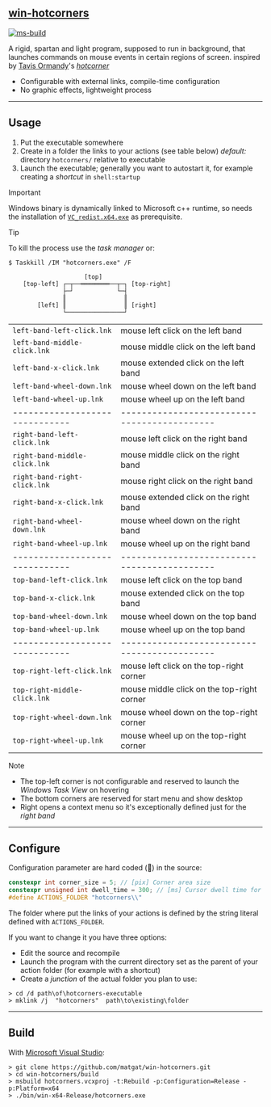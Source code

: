 [win-hotcorners](https://github.com/matgat/win-hotcorners.git)
--------------------------------------------------------------
[![ms-build](https://github.com/matgat/win-hotcorners/actions/workflows/ms-build.yml/badge.svg)](https://github.com/matgat/win-hotcorners/actions/workflows/ms-build.yml)

A rigid, spartan and light program, supposed to run in background,
that launches commands on mouse events in certain regions of screen.
inspired by [Tavis Ormandy](mailto:taviso@cmpxchg8b.com)'s
[*hotcorner*](https://github.com/taviso/hotcorner)

* Configurable with external links, compile-time configuration
* No graphic effects, lightweight process

-----
Usage
-----

1. Put the executable somewhere
2. Create in a folder the links to your actions (see table below)
   *default:* directory `hotcorners/` relative to executable
3. Launch the executable; generally you want to autostart it,
   for example creating a *shortcut* in `shell:startup`

> [!IMPORTANT]
> Windows binary is dynamically linked to Microsoft c++ runtime,
> so needs the installation of
> [`VC_redist.x64.exe`](https://aka.ms/vs/17/release/vc_redist.x64.exe)
> as prerequisite.

> [!TIP]
> To kill the process use the *task manager* or:
> ```batch
> $ Taskkill /IM "hotcorners.exe" /F
> ```


```
                     [top]
    [top-left] ┌─┬──════════──┬─┐ [top-right]
               ├─┘            └─┤
               ║                ║
        [left] ║                ║ [right]
               └────────────────┘
```

|                              |                                            |
|------------------------------|--------------------------------------------|
| `left-band-left-click.lnk`   | mouse left click on the left band          |
| `left-band-middle-click.lnk` | mouse middle click on the left band        |
| `left-band-x-click.lnk`      | mouse extended click on the left band      |
| `left-band-wheel-down.lnk`   | mouse wheel down on the left band          |
| `left-band-wheel-up.lnk`     | mouse wheel up on the left band            |
|------------------------------|--------------------------------------------|
| `right-band-left-click.lnk`  | mouse left click on the right band         |
| `right-band-middle-click.lnk`| mouse middle click on the right band       |
| `right-band-right-click.lnk` | mouse right click on the right band        |
| `right-band-x-click.lnk`     | mouse extended click on the right band     |
| `right-band-wheel-down.lnk`  | mouse wheel down on the right band         |
| `right-band-wheel-up.lnk`    | mouse wheel up on the right band           |
|------------------------------|--------------------------------------------|
| `top-band-left-click.lnk`    | mouse left click on the top band           |
| `top-band-x-click.lnk`       | mouse extended click on the top band       |
| `top-band-wheel-down.lnk`    | mouse wheel down on the top band           |
| `top-band-wheel-up.lnk`      | mouse wheel up on the top band             |
|------------------------------|--------------------------------------------|
| `top-right-left-click.lnk`   | mouse left click on the top-right corner   |
| `top-right-middle-click.lnk` | mouse middle click on the top-right corner |
| `top-right-wheel-down.lnk`   | mouse wheel down on the top-right corner   |
| `top-right-wheel-up.lnk`     | mouse wheel up on the top-right corner     |


> [!NOTE]
> * The top-left corner is not configurable and reserved to
>   launch the _Windows Task View_ on hovering
> * The bottom corners are reserved for start menu and show desktop
> * Right opens a context menu so it's exceptionally defined
>   just for the _right band_



---------
Configure
---------
Configuration parameter are hard coded (👀) in the source:

```cpp
constexpr int corner_size = 5; // [pix] Corner area size
constexpr unsigned int dwell_time = 300; // [ms] Cursor dwell time for auto-trigger
#define ACTIONS_FOLDER "hotcorners\\"
```

The folder where put the links of your actions is defined by
the string literal defined with `ACTIONS_FOLDER`.

If you want to change it you have three options:

* Edit the source and recompile
* Launch the program with the current directory set as the parent of
  your action folder (for example with a shortcut)
* Create a *junction* of the actual folder you plan to use:

```batch
> cd /d path\of\hotcorners-executable
> mklink /j  "hotcorners"  path\to\existing\folder
```

-----
Build
-----
With [Microsoft Visual Studio](https://visualstudio.microsoft.com):

```batch
> git clone https://github.com/matgat/win-hotcorners.git
> cd win-hotcorners/build
> msbuild hotcorners.vcxproj -t:Rebuild -p:Configuration=Release -p:Platform=x64
> ./bin/win-x64-Release/hotcorners.exe
```
